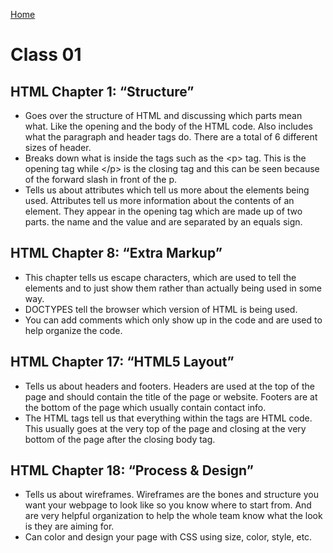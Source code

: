 [Home](README.md)

# Class 01

## HTML Chapter 1: “Structure”
- Goes over the structure of HTML and discussing which parts mean what. Like the opening and the body of the HTML code. Also includes what the paragraph and header tags do. There are a total of 6 different sizes of header.
- Breaks down what is inside the tags such as the &lt;p&gt; tag. This is the opening tag while &lt;/p&gt; is the closing tag and this can be seen because of the forward slash in front of the p. 
- Tells us about attributes which tell us more about the elements being used. Attributes tell us more information about the contents of an element. They appear in the opening tag which are made up of two parts. the name and the value and are separated by an equals sign.

## HTML Chapter 8: “Extra Markup”
- This chapter tells us escape characters, which are used to tell the elements and to just show them rather than actually being used in some way. 
- DOCTYPES tell the browser which version of HTML is being used.
- You can add comments which only show up in the code and are used to help organize the code.  

## HTML Chapter 17: “HTML5 Layout”
- Tells us about headers and footers. Headers are used at the top of the page and should contain the title of the page or website. Footers are at the bottom of the page which usually contain contact info. 
- The HTML tags tell us that everything within the tags are HTML code. This usually goes at the very top of the page and closing at the very bottom of the page after the closing body tag.

## HTML Chapter 18: “Process & Design”
- Tells us about wireframes. Wireframes are the bones and structure you want your webpage to look like so you know where to start from. And are very helpful organization to help the whole team know what the look is they are aiming for.
- Can color and design your page with CSS using size, color, style, etc.
